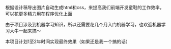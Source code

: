 根据设计稿导出图片自动生成html和css，来提高我们前端开发童鞋的工作效率，可以花更多精力用在程序优化上面

由于项目涉及到机器学习知识，所以还需要花几个月入门机器学习，也欢迎机器学习大牛一起来搞～

本项目计划1至2年时间实现最终效果（如果还是我一个搞的话）

